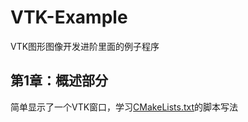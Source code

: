 # VTK-Example
VTK图形图像开发进阶里面的例子程序
## 第1章：概述部分
简单显示了一个VTK窗口，学习[CMakeLists.txt](https://github.com/GHAUOA/VTK-Example/blob/master/Examples/Chap01/CMakeLists.txt)的脚本写法
